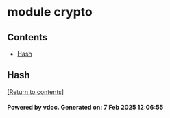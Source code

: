 # module crypto


## Contents
- [Hash](#Hash)

## Hash
[[Return to contents]](#Contents)

#### Powered by vdoc. Generated on: 7 Feb 2025 12:06:55
